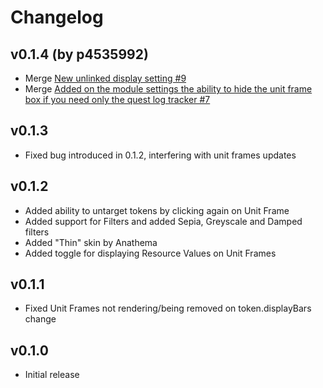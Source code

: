 # Changelog

## v0.1.4 (by p4535992)

* Merge [New unlinked display setting #9](https://github.com/Foundry-Workshop/party-unit-frames/pull/9)
* Merge [Added on the module settings the ability to hide the unit frame box if you need only the quest log tracker #7](https://github.com/Foundry-Workshop/party-unit-frames/pull/7)

## v0.1.3
* Fixed bug introduced in 0.1.2, interfering with unit frames updates

## v0.1.2
* Added ability to untarget tokens by clicking again on Unit Frame
* Added support for Filters and added Sepia, Greyscale and Damped filters
* Added "Thin" skin by Anathema
* Added toggle for displaying Resource Values on Unit Frames

## v0.1.1
* Fixed Unit Frames not rendering/being removed on token.displayBars change

## v0.1.0
* Initial release

